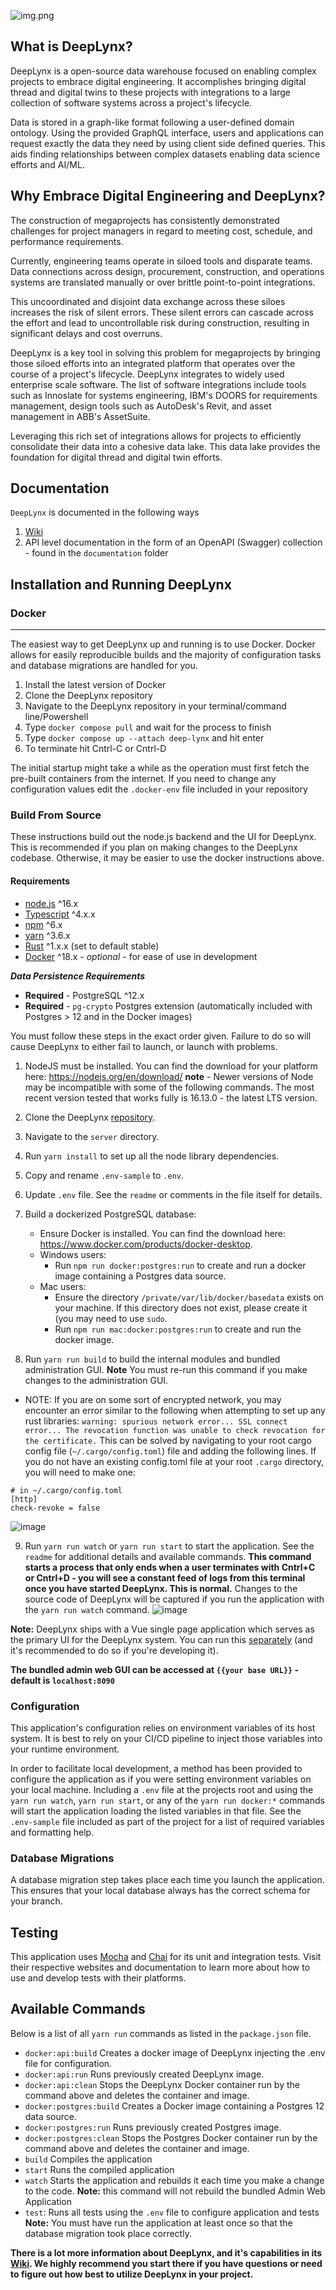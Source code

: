 ![img.png](lynx_blue.png)

## What is DeepLynx?

DeepLynx is a open-source data warehouse focused on enabling complex projects to embrace digital engineering. It accomplishes bringing digital thread and digital twins to these projects with integrations to a large collection of software systems across a project's lifecycle.

Data is stored in a graph-like format following a user-defined domain ontology. Using the provided GraphQL interface, users and applications can request exactly the data they need by using client side defined queries. This aids finding relationships between complex datasets enabling data science efforts and AI/ML.

## Why Embrace Digital Engineering and DeepLynx?

The construction of megaprojects has consistently demonstrated challenges for project managers in regard to meeting cost, schedule, and performance requirements.

Currently, engineering teams operate in siloed tools and disparate teams. Data connections across design, procurement, construction, and operations systems are translated manually or over brittle point-to-point integrations.

This uncoordinated and disjoint data exchange across these siloes increases the risk of silent errors. These silent errors can cascade across the effort and lead to uncontrollable risk during construction, resulting in significant delays and cost overruns.

DeepLynx is a key tool in solving this problem for megaprojects by bringing those siloed efforts into an integrated platform that operates over the course of a project's lifecycle. DeepLynx integrates to widely used enterprise scale software. The list of software integrations include tools such as Innoslate for systems engineering, IBM's DOORS for requirements management, design tools such as AutoDesk's Revit, and asset management in ABB's AssetSuite.

Leveraging this rich set of integrations allows for projects to efficiently consolidate their data into a cohesive data lake. This data lake provides the foundation for digital thread and digital twin efforts.
## **Documentation**

`DeepLynx` is documented in the following ways

1. [Wiki](https://github.com/idaholab/Deep-Lynx/wiki/Home)
2. API level documentation in the form of an OpenAPI (Swagger) collection - found in the `documentation` folder

## **Installation and Running DeepLynx**

### Docker
___________
The easiest way to get DeepLynx up and running is to use Docker. Docker allows for easily reproducible builds and the majority of configuration tasks and database migrations are handled for you.

1. Install the latest version of Docker
2. Clone the DeepLynx repository
3. Navigate to the DeepLynx repository in your terminal/command line/Powershell
4. Type `docker compose pull` and wait for the process to finish
5. Type `docker compose up --attach deep-lynx` and hit enter
6. To terminate hit Cntrl-C or Cntrl-D

The initial startup might take a while as the operation must first fetch the pre-built containers from the internet. If you need to change any configuration values edit the `.docker-env` file included in your repository


### **Build From Source**
These instructions build out the node.js backend and the UI for DeepLynx. This is recommended if you plan on making changes to the DeepLynx codebase. Otherwise, it may be easier to use the docker instructions above.

#### **Requirements**

-   [node.js](https://docs.npmjs.com/downloading-and-installing-node-js-and-npm) ^16.x
-   [Typescript](https://www.typescriptlang.org/download) ^4.x.x
-   [npm](https://docs.npmjs.com/downloading-and-installing-node-js-and-npm) ^6.x
-   [yarn](https://classic.yarnpkg.com/lang/en/docs/install/) ^3.6.x
-   [Rust](https://www.rust-lang.org/tools/install) ^1.x.x (set to default stable)
-   [Docker](https://docs.docker.com/engine/install/) ^18.x - _optional_ - for ease of use in development

**_Data Persistence Requirements_**

- **Required** - PostgreSQL ^12.x
- **Required** - `pg-crypto` Postgres extension (automatically included with Postgres > 12 and in the Docker images)

You must follow these steps in the exact order given. Failure to do so will cause DeepLynx to either fail to launch, or launch with problems.

1. NodeJS must be installed. You can find the download for your platform here: https://nodejs.org/en/download/ **note** - Newer versions of Node may be incompatible with some of the following commands. The most recent version tested that works fully is 16.13.0 - the latest LTS version.  

2. Clone the DeepLynx [repository](https://github.inl.gov/Digital-Engineering/DeepLynx/tree/main).

3. Navigate to the `server` directory.

4. Run `yarn install` to set up all the node library dependencies.

5. Copy and rename `.env-sample` to `.env`.

6. Update `.env` file. See the `readme` or comments in the file itself for details.

7. Build a dockerized PostgreSQL database:  
     - Ensure Docker is installed. You can find the download here: https://www.docker.com/products/docker-desktop.
     - Windows users:
          - Run `npm run docker:postgres:run` to create and run a docker image containing a Postgres data source.
     - Mac users:
          - Ensure the directory `/private/var/lib/docker/basedata` exists on your machine. If this directory does not exist, please create it (you may need to use `sudo`.
          - Run `npm run mac:docker:postgres:run` to create and run the docker image.  

8. Run `yarn run build` to build the internal modules and bundled administration GUI. **Note** You must re-run this command if you make changes to the administration GUI.

* NOTE: If you are on some sort of encrypted network, you may encounter an error similar to the following when attempting to set up any rust libraries: `warning: spurious network error... SSL connect error... The revocation function was unable to check revocation for the certificate.` This can be solved by navigating to your root cargo config file (`~/.cargo/config.toml`) file and adding the following lines. If you do not have an existing config.toml file at your root `.cargo` directory, you will need to make one:

```
# in ~/.cargo/config.toml
[http]
check-revoke = false
```

![image](uploads/72791227158a46ba389346566f745ccb/image.png)

9. Run `yarn run watch` or `yarn run start` to start the application. See the `readme` for additional details and available commands. **This command starts a process that only ends when a user terminates with Cntrl+C or Cntrl+D - you will see a constant feed of logs from this terminal once you have started DeepLynx. This is normal.** Changes to the source code of DeepLynx will be captured if you run the application with the `yarn run watch` command.
![image](uploads/c04ddc5cfea2b77ffe47287d8c213700/image.png)

**Note:** DeepLynx ships with a Vue single page application which serves as the primary UI for the DeepLynx system. You can run this [separately](Administration-Web-App-Installation) (and it's recommended to do so if you're developing it).

**The bundled admin web GUI can be accessed at `{{your base URL}}` - default is `localhost:8090`**
 
### **Configuration**

This application's configuration relies on environment variables of its host system. It is best to rely on your CI/CD pipeline to inject those variables into your runtime environment.

In order to facilitate local development, a method has been provided to configure the application as if you were setting environment variables on your local machine. Including a `.env` file at the projects root and using the `yarn run watch`, `yarn run start`, or any of the `yarn run docker:*` commands will start the application loading the listed variables in that file. See the `.env-sample` file included as part of the project for a list of required variables and formatting help.

### **Database Migrations**

A database migration step takes place each time you launch the application. This ensures that your local database always has the correct schema for your branch.

## **Testing**

This application uses [Mocha](https://mochajs.org/) and [Chai](https://www.chaijs.com/) for its unit and integration tests. Visit their respective websites and documentation to learn more about how to use and develop tests with their platforms.

## **Available Commands**

Below is a list of all `yarn run` commands as listed in the `package.json` file.

- `docker:api:build` Creates a docker image of DeepLynx injecting the .env file for configuration.
- `docker:api:run` Runs previously created DeepLynx image.
- `docker:api:clean` Stops the DeepLynx Docker container run by the command above and deletes the container and image.
- `docker:postgres:build` Creates a Docker image containing a Postgres 12 data source.
- `docker:postgres:run` Runs previously created Postgres image.
- `docker:postgres:clean` Stops the Postgres Docker container run by the command above and deletes the container and image.
- `build` Compiles the application
- `start` Runs the compiled application 
- `watch` Starts the application and rebuilds it each time you make a change to the code. **Note:** this command will not rebuild the bundled Admin Web Application
- `test`: Runs all tests using the `.env` file to configure application and tests **Note:** You must have run the application at least once so that the database migration took place correctly.

**There is a lot more information about DeepLynx, and it's capabilities in its [Wiki](https://github.com/idaholab/Deep-Lynx/wiki/). We highly recommend you start there if you have questions or need to figure out how best to utilize DeepLynx in your project.**
